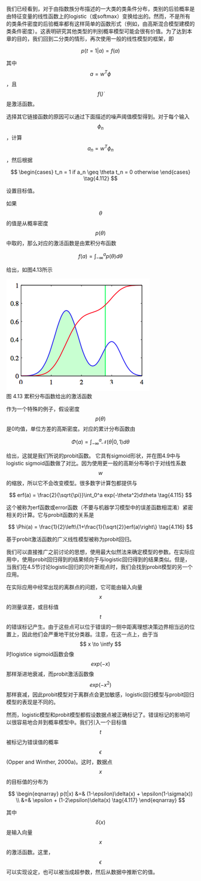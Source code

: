 我们已经看到，对于由指数族分布描述的一大类的类条件分布，类别的后验概率是由特征变量的线性函数上的logistic（或softmax）变换给出的。然而，不是所有的类条件密度的后验概率都有这样简单的函数形式（例如，由高斯混合模型建模的类条件密度）。这表明研究其他类型的判别概率模型可能会很有价值。为了达到本章的目的，我们回到二分类的情形，再次使用一般的线性模型的框架，即

$$
p(t=1|a) = f(a) \tag{4.111}
$$

其中$$ a = w^T\phi $$，且$$ f(\dot) $$是激活函数。    

选择其它链接函数的原因可以通过下面描述的噪声阈值模型得到。对于每个输入$$ \phi_n $$，计算$$ a_n = w^T\phi_n $$，然后根据

$$
\begin{cases}
t_n = 1 if a_n \geq \theta
t_n = 0 otherwise
\end{cases} \tag{4.112}
$$

设置目标值。    

如果$$ \theta $$的值是从概率密度$$ p(\theta) $$中取的，那么对应的激活函数是由累积分布函数

$$
f(a) = \int_{-\infty}^a p(\theta)d\theta \tag{4.113}
$$

给出，如图4.13所示

![图 4-13](images/continuum.png)      
图 4.13 累积分布函数给出的激活函数    

作为一个特殊的例子，假设密度$$ p(\theta) $$是0均值，单位方差的高斯密度。对应的累计分布函数由    

$$
\Phi(a) = \int_{-\infty}^a\mathcal{N}(\theta|0,1)d\theta \tag{4.114}
$$

给出，这就是我们所说的probit函数。 它具有sigmoid形状，并在图4.9中与logistic sigmoid函数做了对比。因为使用更一般的高斯分布等价于对线性系数$$ w $$的缩放，所以它不会改变模型。很多数字计算包都提供与

$$
erf(a) = \frac{2}{\sqrt{\pi}}\int_0^a exp(-\theta^2)d\theta \tag{4.115}
$$

这个被称为erf函数或error函数（不要与机器学习模型中的误差函数相混淆）紧密相关的计算。它与probit函数的关系是

$$
\Phi(a) = \frac{1}{2}\left\{1+\frac{1}{\sqrt{2}}erf(a)\right\} \tag{4.116}
$$

基于probit激活函数的广义线性模型被称为probit回归。    

我们可以直接推广之前讨论的思想，使用最大似然法来确定模型的参数。在实际应用中，使用probit回归得到的结果倾向于与logistic回归得到的结果类似。但是，当我们在4.5节讨论logistic回归的贝叶斯观点时，我们会找到probit模型的另一个应用。    

在实际应用中经常出现的离群点的问题，它可能由输入向量$$ x $$的测量误差，或目标值$$ t $$的错误标记产生。由于这些点可以位于错误的一侧中距离理想决策边界相当远的位置上，因此他们会严重地干扰分类器。注意，在这一点上，由于当$$ x \to \intfy $$时logistice sigmoid函数会像$$ exp(−x) $$那样渐进地衰减，而probit激活函数像$$ exp(−x^2)
$$那样衰减，因此probit模型对于离群点会更加敏感，logistic回归模型与probit回归模型的表现是不同的。    

然而，logistic模型和probit模型都假设数据点被正确标记了。错误标记的影响可以很容易地合并到概率模型中。我们引入一个目标值$$ t $$被标记为错误值的概率$$ \epsilon $$(Opper and Winther, 2000a)。这时，数据点$$ x $$的目标值的分布为

$$
\begin{eqnarray}
p(t|x) &=& (1-\epsilon)\delta(x) + \epsilon(1-\sigma(x)) \\
&=& \epsilon + (1-2\epsilon)\delta(x) \tag{4.117}
\end{eqnarray}
$$

其中$$ \delta(x) $$是输入向量$$ x $$的激活函数。这里，$$ \epsilon $$可以实现设定，也可以被当成超参数，然后从数据中推断它的值。
